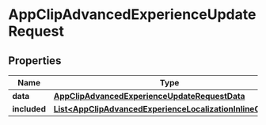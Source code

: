 

# AppClipAdvancedExperienceUpdateRequest


## Properties

| Name | Type | Description | Notes |
|------------ | ------------- | ------------- | -------------|
|**data** | [**AppClipAdvancedExperienceUpdateRequestData**](AppClipAdvancedExperienceUpdateRequestData.md) |  |  |
|**included** | [**List&lt;AppClipAdvancedExperienceLocalizationInlineCreate&gt;**](AppClipAdvancedExperienceLocalizationInlineCreate.md) |  |  [optional] |



